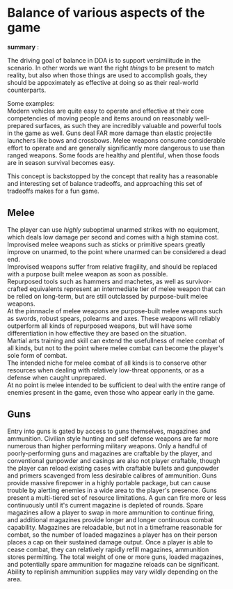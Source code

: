 # Balance of various aspects of the game

**summary** :

The driving goal of balance in DDA is to support versimilitude in the scenario.  In other words we want the right *things* to be present to match reality, but also when those things are used to accomplish goals, they should be appoximately as effective at doing so as their real-world counterparts.

Some examples:  
Modern vehicles are quite easy to operate and effective at their core competencies of moving people and items around on reasonably well-prepared surfaces, as such they are incredibly valuable and powerful tools in the game as well.
Guns deal FAR more damage than elastic projectile launchers like bows and crossbows.
Melee weapons consume considerable effort to operate and are generally significantly more dangerous to use than ranged weapons.
Some foods are healthy and plentiful, when those foods are in season survival becomes easy.

This concept is backstopped by the concept that reality has a reasonable and interesting set of balance tradeoffs, and approaching this set of tradeoffs makes for a fun game.

## Melee
The player can use *highly* suboptimal unarmed strikes with no equipment, which deals low damage per second and comes with a high stamina cost.  
Improvised melee weapons such as sticks or primitive spears greatly improve on unarmed, to the point where unarmed can be considered a dead end.  
Improvised weapons suffer from relative fragility, and should be replaced with a purpose built melee weapon as soon as possible.  
Repurposed tools such as hammers and machetes, as well as survivor-crafted equivalents represent an intermediate tier of melee weapon that can be relied on long-term, but are still outclassed by purpose-built melee weapons.  
At the pinnnacle of melee weapons are purpose-built melee weapons such as swords, robust spears, polearms and axes.  These weapons will reliably outperform all kinds of repurposed weapons, but will have some differentiation in how effective they are based on the situation.  
Martial arts training and skill can extend the usefullness of melee combat of all kinds, but not to the point where melee combat can become the player's sole form of combat.  
The intended niche for melee combat of all kinds is to conserve other resources when dealing with relatively low-threat opponents, or as a defense when caught unprepared.  
At no point is melee intended to be sufficient to deal with the entire range of enemies present in the game, even those who appear early in the game.

## Guns
Entry into guns is gated by access to guns themselves, magazines and ammunition.
Civilian style hunting and self defense weapons are far more numerous than higher performing military weapons.
Only a handful of poorly-performing guns and magazines are craftable by the player, and conventional gunpowder and casings are also not player craftable, though the player can reload existing cases with craftable bullets and gunpowder and primers scavenged from less desirable calibres of ammunition.
Guns provide massive firepower in a highly portable package, but can cause trouble by alerting enemies in a wide area to the player's presence.
Guns present a multi-tiered set of resource limitations.
A gun can fire more or less continuously until it's current magazine is depleted of rounds.
Spare magazines allow a player to swap in more ammunition to continue firing, and additional magazines provide longer and longer continuous combat capability.
Magazines are reloadable, but not in a timeframe reasonable for combat, so the number of loaded magazines a player has on their person places a cap on their sustained damage output.
Once a player is able to cease combat, they can relatively rapidly refill magazines, ammunition stores permitting.
The total weight of one or more guns, loaded magazines, and potentially spare ammunition for magazine reloads can be significant.
Ability to replinish ammunition supplies may vary wildly depending on the area.
